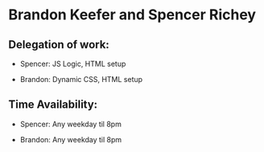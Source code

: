 # Brandon Keefer and Spencer Richey

## Delegation of work:

- Spencer: JS Logic, HTML setup

- Brandon: Dynamic CSS, HTML setup

## Time Availability:

- Spencer: Any weekday til 8pm

- Brandon: Any weekday til 8pm

